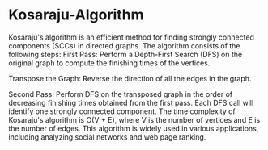# Kosaraju-Algorithm
Kosaraju's algorithm is an efficient method for finding strongly connected components (SCCs) in directed graphs.
The algorithm consists of the following steps:
First Pass: Perform a Depth-First Search (DFS) on the original graph to compute the finishing times of the vertices.

Transpose the Graph: Reverse the direction of all the edges in the graph.

Second Pass: Perform DFS on the transposed graph in the order of decreasing finishing times obtained from the first pass. Each DFS call will identify one strongly connected component.
The time complexity of Kosaraju's algorithm is O(V + E), where V is the number of vertices and E is the number of edges. This algorithm is widely used in various applications, including analyzing social networks and web page ranking.

